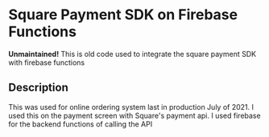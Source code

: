 # Square Payment SDK on Firebase Functions

**Unmaintained!** This is old code used to integrate the square payment SDK with firebase functions 

## Description

This was used for online ordering system last in production July of 2021.  I used this on the payment screen with Square's payment api.  I used firebase for the backend functions of calling the API
